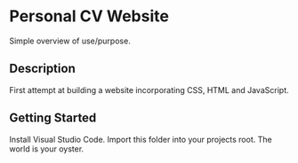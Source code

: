# Personal CV Website

Simple overview of use/purpose.

## Description

First attempt at building a website incorporating CSS, HTML and JavaScript.

## Getting Started

Install Visual Studio Code.
Import this folder into your projects root.
The world is your oyster.


